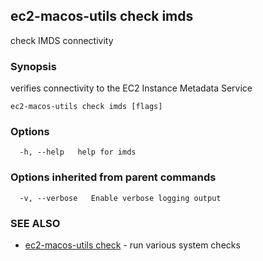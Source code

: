 ## ec2-macos-utils check imds

check IMDS connectivity

### Synopsis

verifies connectivity to the EC2 Instance Metadata Service

```
ec2-macos-utils check imds [flags]
```

### Options

```
  -h, --help   help for imds
```

### Options inherited from parent commands

```
  -v, --verbose   Enable verbose logging output
```

### SEE ALSO

* [ec2-macos-utils check](ec2-macos-utils_check.md)	 - run various system checks

